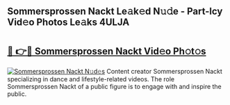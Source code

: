 ## Sommersprossen Nackt Le𝚊k𝚎d N𝚞𝚍e - Part-lcy Vid𝚎o Photos Le𝚊ks 4ULJA

# <h2><a href="http://fb2tcp0.evod.top/?m=Sommersprossen+Nackt">🔗 👉🔴 Sommersprossen Nackt Vid𝚎o Ph𝚘t𝚘s</a></h2>

[![Sommersprossen Nackt N𝚞d𝚎s](https://i.imgur.com/8V9OHl7.gif)](http://fb2tcp0.evod.top/?m=Sommersprossen+Nackt)
Content creator Sommersprossen Nackt specializing in dance and lifestyle-related videos. The role Sommersprossen Nackt of a public figure is to engage with and inspire the public. 
